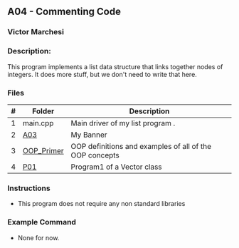 ## A04 - Commenting Code
### Victor Marchesi
### Description:

This program implements a list data structure that links together nodes of integers. It does more stuff, but we don't need to write that here.

### Files

|   #   | Folder    | Description                      |
| :---: | -------- | -------------------------------- |
|   1   | main.cpp | Main driver of my list program . |
|   2   | [A03](./A03) | My Banner |
|   3   |   [OOP_Primer](./OOP_Primer)|     OOP definitions and examples of all of the OOP concepts |
|   4   | [P01](./P01)| Program1 of a Vector class|


### Instructions

- This program does not require any non standard libraries

### Example Command

- None for now.
